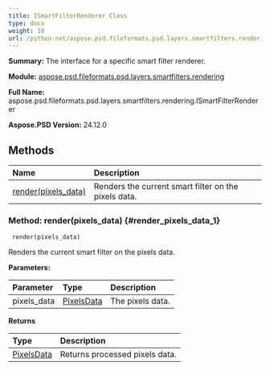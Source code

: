 ```yaml
---
title: ISmartFilterRenderer Class
type: docs
weight: 10
url: /python-net/aspose.psd.fileformats.psd.layers.smartfilters.rendering/ismartfilterrenderer/
---
```


**Summary:** The interface for a specific smart filter renderer.

**Module:** [aspose.psd.fileformats.psd.layers.smartfilters.rendering](/psd/python-net/aspose.psd.fileformats.psd.layers.smartfilters.rendering/)

**Full Name:** aspose.psd.fileformats.psd.layers.smartfilters.rendering.ISmartFilterRenderer

**Aspose.PSD Version:** 24.12.0

## **Methods**
| **Name** | **Description** |
| :- | :- |
| [render(pixels_data)](#render_pixels_data_1) | Renders the current smart filter on the pixels data. |


### Method: render(pixels_data) {#render_pixels_data_1}


```
 render(pixels_data) 
```

Renders the current smart filter on the pixels data.

**Parameters:**

| Parameter | Type | Description |
| :- | :- | :- |
| pixels_data | [PixelsData](/psd/python-net/aspose.psd/pixelsdata) | The pixels data. |

**Returns**

| Type | Description |
| :- | :- |
| [PixelsData](/psd/python-net/aspose.psd/pixelsdata) | Returns processed pixels data. |


